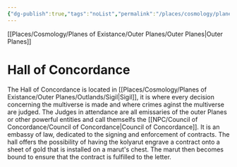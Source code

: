 ```yaml
---
{"dg-publish":true,"tags":"noList","permalink":"/places/cosmology/planes-of-existance/outer-planes/outlands/hall-of-concordance/","dgHomeLink":true,"dgPassFrontmatter":true}
---
```


[[Places/Cosmology/Planes of Existance/Outer Planes/Outer Planes|Outer Planes]]
# Hall of Concordance
The Hall of Concordance is located in [[Places/Cosmology/Planes of Existance/Outer Planes/Outlands/Sigil|Sigil]], it is where every decision concerning the multiverse is made and where crimes aginst the multiverse are judged. The Judges in attendance are all emissaries of the outer Planes or other powerful entities and call themselfs the [[NPC/Council of Concordance/Council of Concordance|Council of Concordance]]. It is an embassy of law, dedicated to the signing and enforcement of contracts. The hall offers the possibility of having the kolyarut engrave a contract onto a sheet of gold that is installed on a marut's chest. The marut then becomes bound to ensure that the contract is fulfilled to the letter.

